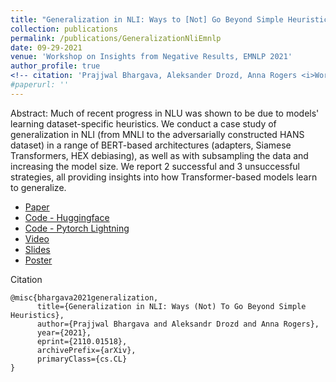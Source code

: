 ```yaml
---
title: "Generalization in NLI: Ways to [Not] Go Beyond Simple Heuristics"
collection: publications
permalink: /publications/GeneralizationNliEmnlp
date: 09-29-2021
venue: 'Workshop on Insights from Negative Results, EMNLP 2021'
author_profile: true
<!-- citation: 'Prajjwal Bhargava, Aleksander Drozd, Anna Rogers <i>Workshop on Insights from Negative Results, EMNLP 2021 </i> <b>EMNLP 2021</b>. -->'
#paperurl: ''
---
```

Abstract:
Much of recent progress in NLU was shown to be due to models' learning dataset-specific heuristics. We conduct a case study of generalization in NLI (from MNLI to the adversarially constructed HANS dataset) in a range of BERT-based architectures (adapters, Siamese Transformers, HEX debiasing), as well as with subsampling the data and increasing the model size. We report 2 successful and 3 unsuccessful strategies, all providing insights into how Transformer-based models learn to generalize.

- [Paper](https://arxiv.org/abs/2110.01518)
- [Code - Huggingface](https://github.com/prajjwal1/generalize_lm_nli)
- [Code - Pytorch Lightning](https://github.com/vecto-ai/langmo)
- [Video](https://www.youtube.com/watch?v=ByQu3J6Ji7E)
- [Slides](https://github.com/prajjwal1/prajjwal1.github.io/raw/master/research/emnlp-2021/generalization-nli/chinese_room_presentation.pdf)
- [Poster](https://github.com/prajjwal1/prajjwal1.github.io/raw/master/research/emnlp-2021/generalization-nli/NLI_Generalization_EMNLP_Poster.pdf)

Citation
```
@misc{bhargava2021generalization,
      title={Generalization in NLI: Ways (Not) To Go Beyond Simple Heuristics},
      author={Prajjwal Bhargava and Aleksandr Drozd and Anna Rogers},
      year={2021},
      eprint={2110.01518},
      archivePrefix={arXiv},
      primaryClass={cs.CL}
}
```
